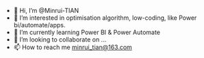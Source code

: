 - 👋 Hi, I’m @Minrui-TIAN
- 👀 I’m interested in optimisation algorithm, low-coding, like Power bi/automate/apps.
- 🌱 I’m currently learning Power BI & Power Automate
- 💞️ I’m looking to collaborate on ...
- 📫 How to reach me minrui_tian@163.com

<!---
Minrui-TIAN/Minrui-TIAN is a ✨ special ✨ repository because its `README.md` (this file) appears on your GitHub profile.
You can click the Preview link to take a look at your changes.
--->
